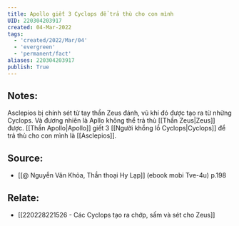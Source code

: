 ```yaml
---
title: Apollo giết 3 Cyclops để trả thù cho con mình
UID: 220304203917
created: 04-Mar-2022
tags:
  - 'created/2022/Mar/04'
  - 'evergreen'
  - 'permanent/fact'
aliases: 220304203917
publish: True
---
```

## Notes:
 Asclepios bị chính sét từ tay thần Zeus đánh, vũ khí đó được tạo ra từ những Cyclops. Và đương nhiên là Apllo không thể trả thù [[Thần Zeus|Zeus]] được. [[Thần Apollo|Apollo]] giết 3 [[Người khổng lồ Cyclops|Cyclops]] để trả thù cho con mình là [[Asclepios]]. 

## Source:
- [[@ Nguyễn Văn Khỏa, Thần thoại Hy Lạp]] (ebook mobi Tve-4u) p.198

## Relate:
- [[220228221526 - Các Cyclops tạo ra chớp, sấm và sét cho Zeus]]